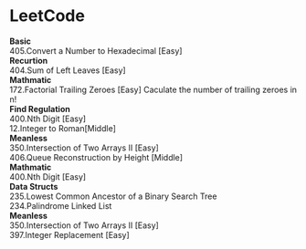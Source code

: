 # LeetCode
**Basic**  
405.Convert a Number to Hexadecimal [Easy]  
**Recurtion**  
404.Sum of Left Leaves [Easy]  
**Mathmatic**  
172.Factorial Trailing Zeroes [Easy] Caculate the number of trailing zeroes in n!  
**Find Regulation**  
400.Nth Digit  [Easy]  
12.Integer to Roman[Middle]  
**Meanless**  
350.Intersection of Two Arrays II [Easy]  
406.Queue Reconstruction by Height [Middle]  
**Mathmatic**  
400.Nth Digit  [Easy]  
**Data Structs**  
235.Lowest Common Ancestor of a Binary Search Tree  
234.Palindrome Linked List  
**Meanless**  
350.Intersection of Two Arrays II [Easy]  
397.Integer Replacement [Easy]  
